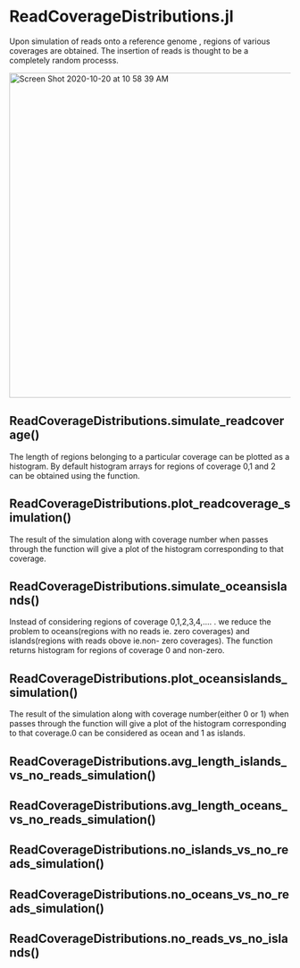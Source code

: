 # ReadCoverageDistributions.jl

Upon simulation of reads onto a reference genome , regions of various coverages are obtained. The insertion of reads is thought to be a completely random processs. 


<img width="581" alt="Screen Shot 2020-10-20 at 10 58 39 AM" src="https://user-images.githubusercontent.com/68704516/125725854-0ad6a382-f8e3-49f4-8bad-7bd700e24092.png">

## ReadCoverageDistributions.simulate_readcoverage()
The length of regions belonging to a particular coverage can be plotted as a histogram. By default histogram arrays for regions of coverage 0,1 and 2 can be obtained using the function. 

## ReadCoverageDistributions.plot_readcoverage_simulation()
The result of the simulation along with coverage number when passes through the function will give a plot of the histogram corresponding to that coverage.

## ReadCoverageDistributions.simulate_oceansislands()
Instead of considering regions of coverage 0,1,2,3,4,.... . we reduce the problem to oceans(regions with no reads ie. zero coverages) and islands(regions with reads obove ie.non- zero coverages). The function returns histogram for regions of coverage 0 and non-zero.

## ReadCoverageDistributions.plot_oceansislands_simulation()
The result of the simulation along with coverage number(either 0 or 1) when passes through the function will give a plot of the histogram corresponding to that coverage.0 can be considered as ocean and 1 as islands.

## ReadCoverageDistributions.avg_length_islands_vs_no_reads_simulation()

## ReadCoverageDistributions.avg_length_oceans_vs_no_reads_simulation()

## ReadCoverageDistributions.no_islands_vs_no_reads_simulation()
## ReadCoverageDistributions.no_oceans_vs_no_reads_simulation()
## ReadCoverageDistributions.no_reads_vs_no_islands()

